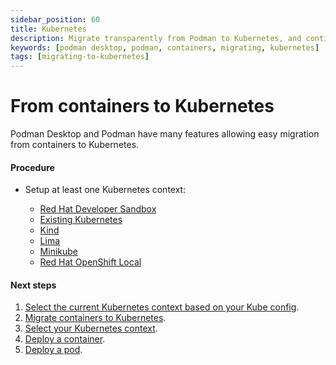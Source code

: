 ```yaml
---
sidebar_position: 60
title: Kubernetes
description: Migrate transparently from Podman to Kubernetes, and continue using familiar workflows.
keywords: [podman desktop, podman, containers, migrating, kubernetes]
tags: [migrating-to-kubernetes]
---
```


# From containers to Kubernetes

Podman Desktop and Podman have many features allowing easy migration from containers to Kubernetes.

#### Procedure

- Setup at least one Kubernetes context:

  - [Red Hat Developer Sandbox](/docs/openshift/developer-sandbox)
  - [Existing Kubernetes](/docs/kubernetes/existing-kubernetes)
  - [Kind](/docs/kind)
  - [Lima](/docs/lima)
  - [Minikube](/docs/minikube)
  - [Red Hat OpenShift Local](/docs/openshift/openshift-local)

#### Next steps

1. [Select the current Kubernetes context based on your Kube config](/docs/kubernetes/viewing-and-selecting-current-kubernete-context).
1. [Migrate containers to Kubernetes](/docs/kubernetes).
1. [Select your Kubernetes context](/docs/kubernetes/viewing-and-selecting-current-kubernete-context-in-the-status-bar).
1. [Deploy a container](/docs/kubernetes/deploying-a-container-to-kubernetes).
1. [Deploy a pod](/docs/kubernetes/deploying-a-pod-to-kubernetes).

